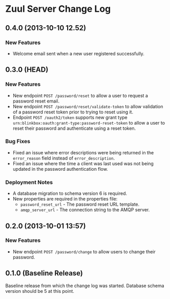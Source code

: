 # Zuul Server Change Log

## 0.4.0 (2013-10-10 12.52)

### New Features

- Welcome email sent when a new user registered successfully.

## 0.3.0 (HEAD)

### New Features

- New endpoint `POST /password/reset` to allow a user to request a password reset email.
- New endpoint `POST /password/reset/validate-token` to allow validation of a password reset token prior to trying to reset using it.
- Endpoint `POST /oauth2/token` supports new grant type `urn:blinkbox:oauth:grant-type:password-reset-token` to allow a user to reset their password and authenticate using a reset token.

### Bug Fixes

- Fixed an issue where error descriptions were being returned in the `error_reason` field instead of `error_description`.
- Fixed an issue where the time a client was last used was not being updated in the password authentication flow.

### Deployment Notes

- A database migration to schema version 6 is required.
- New properties are required in the properties file:
    - `password_reset_url` - The password reset URL template.
    - `amqp_server_url` - The connection string to the AMQP server.

## 0.2.0 (2013-10-01 13:57)

### New Features

- New endpoint `POST /password/change` to allow users to change their password.

## 0.1.0 (Baseline Release)

Baseline release from which the change log was started. Database schema version should be 5 at this point.
